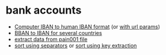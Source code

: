 # bank accounts

- [Computer IBAN to human IBAN format](https://koenbeek.github.io/webtools/replace.html?paramfile=examples/computerIBANtohumanIBAN.json) (or [with url params](https://koenbeek.github.io/webtools/replace.html?matchpat=.{4}&reppat=%24%26%20&intext=LU680101576806700096%0AFR7630004000033366175096859%0AES3820951234610304500770%0APL60105000996370639354620713%0AES7804879876521231001632%0ANL31ABNA2057285030%0APT50002700007760748336709%0AFR7620041010054295993916028%0ANL27INGB0243608535%0AIT97T0542811101014609483786%0ALU790010768994155852%0AFR7630004000035166056224336%0ANL86RABO6039596031%0ABE13299810640039%0ALU280014618950303508))
- [BBAN to IBAN for several countries](https://koenbeek.github.io/webtools/bban2iban.html?paramfile=examples/BBAN2IBAN.json)
- [extract data from pain001 file](https://koenbeek.github.io/webtools/xpathslist.html?paramfile=examples/pain001.json)
- [sort using separators](https://koenbeek.github.io/webtools/sort.html?paramfile=examples/sort.json) or [sort using key extraction](https://koenbeek.github.io/webtools/sort.html?paramfile=examples/sort2.json)
